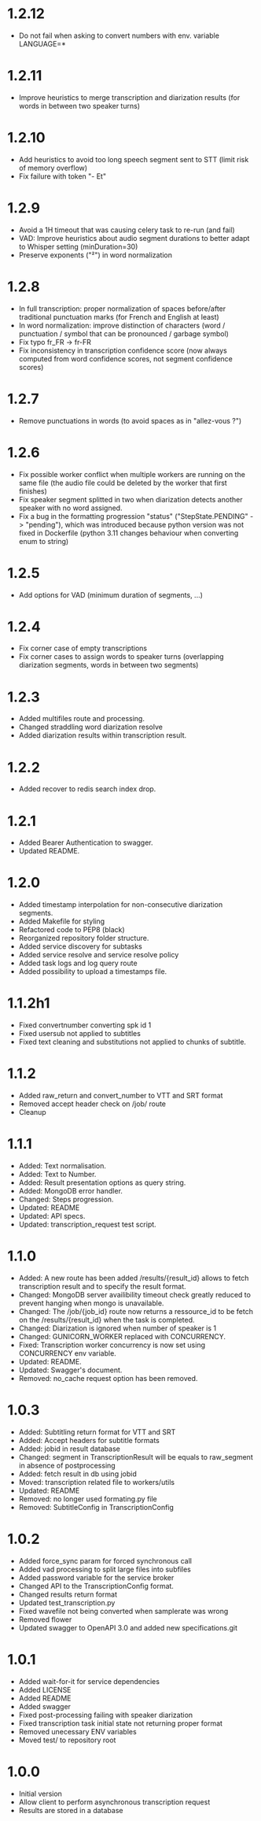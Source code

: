 # 1.2.12
 - Do not fail when asking to convert numbers with env. variable LANGUAGE=*

# 1.2.11
 - Improve heuristics to merge transcription and diarization results (for words in between two speaker turns)

# 1.2.10
 - Add heuristics to avoid too long speech segment sent to STT (limit risk of memory overflow)
 - Fix failure with token "- Et"

# 1.2.9
 - Avoid a 1H timeout that was causing celery task to re-run (and fail)
 - VAD: Improve heuristics about audio segment durations to better adapt to Whisper setting (minDuration=30)
 - Preserve exponents ("²") in word normalization

# 1.2.8
 - In full transcription: proper normalization of spaces before/after traditional punctuation marks (for French and English at least)
 - In word normalization: improve distinction of characters (word / punctuation / symbol that can be pronounced / garbage symbol)
 - Fix typo fr_FR -> fr-FR
 - Fix inconsistency in transcription confidence score (now always computed from word confidence scores, not segment confidence scores)

# 1.2.7
 - Remove punctuations in words (to avoid spaces as in "allez-vous ?")

# 1.2.6
 - Fix possible worker conflict when multiple workers are running on the same file
    (the audio file could be deleted by the worker that first finishes)
 - Fix speaker segment splitted in two when diarization detects another speaker with no word assigned.
 - Fix a bug in the formatting progression "status" ("StepState.PENDING" -> "pending"),
    which was introduced because python version was not fixed in Dockerfile (python 3.11 changes behaviour when converting enum to string)

# 1.2.5
 - Add options for VAD (minimum duration of segments, ...)

# 1.2.4
 - Fix corner case of empty transcriptions
 - Fix corner cases to assign words to speaker turns (overlapping diarization segments, words in between two segments)

# 1.2.3
 - Added multifiles route and processing.
 - Changed straddling word diarization resolve
 - Added diarization results within transcription result.

# 1.2.2
 - Added recover to redis search index drop.

# 1.2.1
 - Added Bearer Authentication to swagger.
 - Updated README.

# 1.2.0
 - Added timestamp interpolation for non-consecutive diarization segments.
 - Added Makefile for styling
 - Refactored code to PEP8 (black)
 - Reorganized repository folder structure.
 - Added service discovery for subtasks
 - Added service resolve and service resolve policy
 - Added task logs and log query route
 - Added possibility to upload a timestamps file.
 
# 1.1.2h1
 - Fixed convertnumber converting spk id 1
 - Fixed usersub not applied to subtitles
 - Fixed text cleaning and substitutions not applied to chunks of subtitle.

# 1.1.2
 - Added raw_return and convert_number to VTT and SRT format
 - Removed accept header check on /job/ route
 - Cleanup

# 1.1.1
 - Added: Text normalisation.
 - Added: Text to Number. 
 - Added: Result presentation options as query string.
 - Added: MongoDB error handler. 
 - Changed: Steps progression.
 - Updated: README
 - Updated: API specs.
 - Updated: transcription_request test script.

# 1.1.0
 - Added: A new route has been added /results/{result_id} allows to fetch transcription result and to specify the result format.
 - Changed: MongoDB server availibility timeout check greatly reduced to prevent hanging when mongo is unavailable.
 - Changed: The /job/{job_id} route now returns a ressource_id to be fetch on the /results/{result_id} when the task is completed.
 - Changed: Diarization is ignored when number of speaker is 1
 - Changed: GUNICORN_WORKER replaced with CONCURRENCY.
 - Fixed: Transcription worker concurrency is now set using CONCURRENCY env variable.
 - Updated: README.
 - Updated: Swagger's document.
 - Removed: no_cache request option has been removed.

# 1.0.3
 - Added: Subtitling return format for VTT and SRT 
 - Added: Accept headers for subtitle formats
 - Added: jobid in result database
 - Changed: segment in TranscriptionResult will be equals to raw_segment in absence of postprocessing
 - Added: fetch result in db using jobid
 - Moved: transcription related file to workers/utils
 - Updated: README
 - Removed: no longer used formating.py file
 - Removed: SubtitleConfig in TranscriptionConfig

# 1.0.2
 - Added force_sync param for forced synchronous call
 - Added vad processing to split large files into subfiles
 - Added password variable for the service broker
 - Changed API to the TranscriptionConfig format.
 - Changed results return format
 - Updated test_transcription.py
 - Fixed wavefile not being converted when samplerate was wrong
 - Removed flower
 - Updated swagger to OpenAPI 3.0 and added new specifications.git

# 1.0.1
 - Added wait-for-it for service dependencies
 - Added LICENSE
 - Added README
 - Added swagger
 - Fixed post-processing failing with speaker diarization
 - Fixed transcription task initial state not returning proper format
 - Removed unecessary ENV variables
 - Moved test/ to repository root
 
# 1.0.0
 - Initial version
 - Allow client to perform asynchronous transcription request
 - Results are stored in a database
